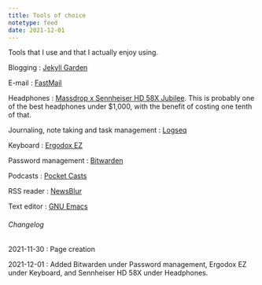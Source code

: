 ```yaml
---
title: Tools of choice
notetype: feed
date: 2021-12-01
---
```


Tools that I use and that I actually enjoy using.

Blogging
: [Jekyll Garden](https://github.com/Jekyll-Garden/jekyll-garden.github.io)

E-mail
: [FastMail](https://www.fastmail.com/)

Headphones
: [Massdrop x Sennheiser HD 58X
  Jubilee](https://drop.com/buy/massdrop-x-sennheiser-hd-58x-jubilee-headphones). This
  is probably one of the best headphones under $1,000, with the
  benefit of costing one tenth of that.

Journaling, note taking and task management
: [Logseq](https://logseq.com/)

Keyboard
: [Ergodox EZ](https://ergodox-ez.com/)

Password management
: [Bitwarden](https://bitwarden.com/)

Podcasts
: [Pocket Casts](https://www.pocketcasts.com/)

RSS reader
: [NewsBlur](https://newsblur.com/)

Text editor
: [GNU Emacs](https://www.gnu.org/software/emacs/)

###### Changelog

2021-11-30
: Page creation

2021-12-01
: Added Bitwarden under Password management, Ergodox EZ under
  Keyboard, and Sennheiser HD 58X under Headphones.
